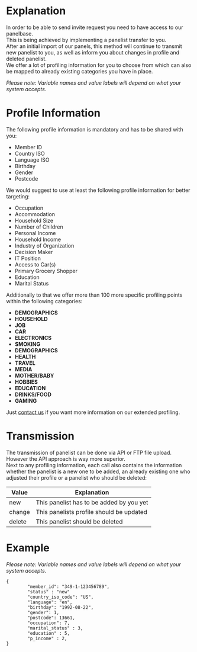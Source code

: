 # Explanation

In order to be able to send invite request you need to have access to our panelbase.<br />
This is being achieved by implementing a panelist transfer to you.<br />
After an initial import of our panels, this method will continue to transmit new panelist to you, as well as inform you about changes in profile and deleted panelist.<br />
We offer a lot of profiling information for you to choose from which can also be mapped to already existing categories you have in place.<br />

*Please note: Variable names and value labels will depend on what your system accepts.*


# Profile Information

The following profile information is mandatory and has to be shared with you:<br />

* Member ID
* Country ISO
* Language ISO
* Birthday
* Gender
* Postcode

We would suggest to use at least the following profile information for better targeting:<br />

* Occupation 
* Accommodation
* Household Size
* Number of Children
* Personal Income
* Household Income
* Industry of Organization
* Decision Maker
* IT Position
* Access to Car(s)
* Primary Grocery Shopper 
* Education
* Marital Status

Additionally to that we offer more than 100 more specific profiling points within the following categories:<br />

* **DEMOGRAPHICS**
* **HOUSEHOLD**
* **JOB**
* **CAR**
* **ELECTRONICS**
* **SMOKING**
* **DEMOGRAPHICS**
* **HEALTH**
* **TRAVEL**
* **MEDIA**
* **MOTHER/BABY**
* **HOBBIES**
* **EDUCATION**
* **DRINKS/FOOD**
* **GAMING**

Just [contact us](mailto:api@splendid-research.com) if you want more information on our extended profiling.<br />


# Transmission

The transmission of panelist can be done via API or FTP file upload. However the API approach is way more superior.<br />
Next to any profiling information, each call also contains the information whether the panelist is a new one to be added, an already existing one who adjusted their profile or a panelist who should be deleted:<br />

Value | Explanation
--- | ---
new | This panelist has to be added by you yet
change | This panelists profile should be updated
delete | This panelist should be deleted

# Example

*Please note: Variable names and value labels will depend on what your system accepts.*

```
{
		"member_id": "349-1-123456789",
		"status" : "new"
		"country_iso_code": "US",
		"language": "en",
		"birthday": "1992-08-22",
		"gender": 1,
		"postcode": 13661,
		"occupation": 7,
		"marital_status" : 3,
		"education" : 5,
		"p_income" : 2,
}
```